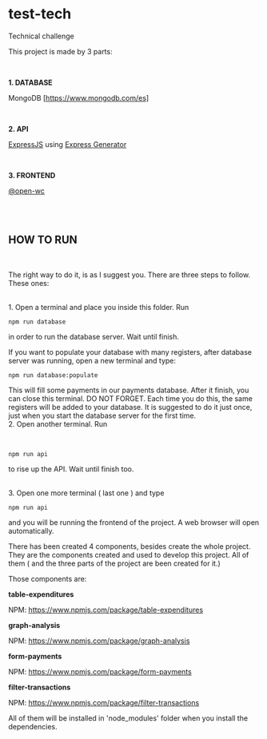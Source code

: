 # test-tech
Technical challenge

This project is made by 3 parts:

<br/>

**1. DATABASE**

MongoDB [https://www.mongodb.com/es]

<br/>

**2. API**

[ExpressJS](https://expressjs.com/) using [Express Generator](https://expressjs.com/es/starter/generator.html)

<br/>

**3. FRONTEND**

[@open-wc](https://open-wc.org/)

<br/>
<br/>

## HOW TO RUN
<br/>

The right way to do it, is as I suggest you. There are three steps to follow. These ones:

<br/>
1. Open a terminal and place you inside this folder. Run

<br/>

    npm run database

in order to run the database server. Wait until finish.

If you want to populate your database with many registers, after database server was running, open a new terminal and type:

    npm run database:populate

This will fill some payments in our payments database. After it finish, you can close this terminal. DO NOT FORGET. Each time you do this, the same registers will be added to your database. It is suggested to do it just once, just when you start the database server for the first time.
<br/>
2. Open another terminal. Run

<br/>

    npm run api


 to rise up the API. Wait until finish too.

<br/>
3. Open one more terminal ( last one ) and type
<br/>

    npm run api
    
and you will be running the frontend of the project. A web browser will open automatically.


There has been created 4 components, besides create the whole project. They are the components created and used to develop this project. All of them ( and the three parts of the project are been created for it.)

Those components are:

**table-expenditures**

NPM: https://www.npmjs.com/package/table-expenditures

**graph-analysis**

NPM: https://www.npmjs.com/package/graph-analysis

**form-payments**

NPM: https://www.npmjs.com/package/form-payments

**filter-transactions**

NPM: https://www.npmjs.com/package/filter-transactions


All of them will be installed in 'node_modules' folder when you install the dependencies.

